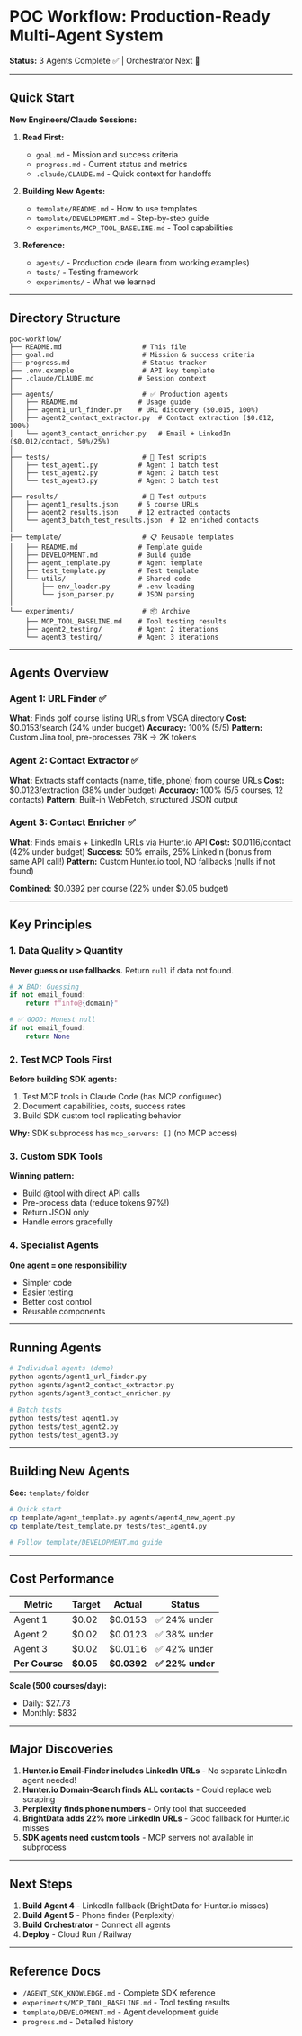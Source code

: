 # POC Workflow: Production-Ready Multi-Agent System

**Status:** 3 Agents Complete ✅ | Orchestrator Next 🔄

---

## Quick Start

**New Engineers/Claude Sessions:**

1. **Read First:**
   - `goal.md` - Mission and success criteria
   - `progress.md` - Current status and metrics
   - `.claude/CLAUDE.md` - Quick context for handoffs

2. **Building New Agents:**
   - `template/README.md` - How to use templates
   - `template/DEVELOPMENT.md` - Step-by-step guide
   - `experiments/MCP_TOOL_BASELINE.md` - Tool capabilities

3. **Reference:**
   - `agents/` - Production code (learn from working examples)
   - `tests/` - Testing framework
   - `experiments/` - What we learned

---

## Directory Structure

```
poc-workflow/
├── README.md                    # This file
├── goal.md                      # Mission & success criteria
├── progress.md                  # Status tracker
├── .env.example                 # API key template
├── .claude/CLAUDE.md           # Session context
│
├── agents/                      # ✅ Production agents
│   ├── README.md               # Usage guide
│   ├── agent1_url_finder.py    # URL discovery ($0.015, 100%)
│   ├── agent2_contact_extractor.py  # Contact extraction ($0.012, 100%)
│   └── agent3_contact_enricher.py   # Email + LinkedIn ($0.012/contact, 50%/25%)
│
├── tests/                       # 🧪 Test scripts
│   ├── test_agent1.py          # Agent 1 batch test
│   ├── test_agent2.py          # Agent 2 batch test
│   └── test_agent3.py          # Agent 3 batch test
│
├── results/                     # 💾 Test outputs
│   ├── agent1_results.json     # 5 course URLs
│   ├── agent2_results.json     # 12 extracted contacts
│   └── agent3_batch_test_results.json  # 12 enriched contacts
│
├── template/                    # 📋 Reusable templates
│   ├── README.md               # Template guide
│   ├── DEVELOPMENT.md          # Build guide
│   ├── agent_template.py       # Agent template
│   ├── test_template.py        # Test template
│   └── utils/                  # Shared code
│       ├── env_loader.py       # .env loading
│       └── json_parser.py      # JSON parsing
│
└── experiments/                 # 📦 Archive
    ├── MCP_TOOL_BASELINE.md    # Tool testing results
    ├── agent2_testing/         # Agent 2 iterations
    └── agent3_testing/         # Agent 3 iterations
```

---

## Agents Overview

### Agent 1: URL Finder ✅
**What:** Finds golf course listing URLs from VSGA directory
**Cost:** $0.0153/search (24% under budget)
**Accuracy:** 100% (5/5)
**Pattern:** Custom Jina tool, pre-processes 78K → 2K tokens

### Agent 2: Contact Extractor ✅
**What:** Extracts staff contacts (name, title, phone) from course URLs
**Cost:** $0.0123/extraction (38% under budget)
**Accuracy:** 100% (5/5 courses, 12 contacts)
**Pattern:** Built-in WebFetch, structured JSON output

### Agent 3: Contact Enricher ✅
**What:** Finds emails + LinkedIn URLs via Hunter.io API
**Cost:** $0.0116/contact (42% under budget)
**Success:** 50% emails, 25% LinkedIn (bonus from same API call!)
**Pattern:** Custom Hunter.io tool, NO fallbacks (nulls if not found)

**Combined:** $0.0392 per course (22% under $0.05 budget)

---

## Key Principles

### 1. Data Quality > Quantity
**Never guess or use fallbacks.** Return `null` if data not found.

```python
# ❌ BAD: Guessing
if not email_found:
    return f"info@{domain}"

# ✅ GOOD: Honest null
if not email_found:
    return None
```

### 2. Test MCP Tools First
**Before building SDK agents:**
1. Test MCP tools in Claude Code (has MCP configured)
2. Document capabilities, costs, success rates
3. Build SDK custom tool replicating behavior

**Why:** SDK subprocess has `mcp_servers: []` (no MCP access)

### 3. Custom SDK Tools
**Winning pattern:**
- Build @tool with direct API calls
- Pre-process data (reduce tokens 97%!)
- Return JSON only
- Handle errors gracefully

### 4. Specialist Agents
**One agent = one responsibility**
- Simpler code
- Easier testing
- Better cost control
- Reusable components

---

## Running Agents

```bash
# Individual agents (demo)
python agents/agent1_url_finder.py
python agents/agent2_contact_extractor.py
python agents/agent3_contact_enricher.py

# Batch tests
python tests/test_agent1.py
python tests/test_agent2.py
python tests/test_agent3.py
```

---

## Building New Agents

**See:** `template/` folder

```bash
# Quick start
cp template/agent_template.py agents/agent4_new_agent.py
cp template/test_template.py tests/test_agent4.py

# Follow template/DEVELOPMENT.md guide
```

---

## Cost Performance

| Metric | Target | Actual | Status |
|--------|--------|--------|--------|
| Agent 1 | $0.02 | $0.0153 | ✅ 24% under |
| Agent 2 | $0.02 | $0.0123 | ✅ 38% under |
| Agent 3 | $0.02 | $0.0116 | ✅ 42% under |
| **Per Course** | **$0.05** | **$0.0392** | **✅ 22% under** |

**Scale (500 courses/day):**
- Daily: $27.73
- Monthly: $832

---

## Major Discoveries

1. **Hunter.io Email-Finder includes LinkedIn URLs** - No separate LinkedIn agent needed!
2. **Hunter.io Domain-Search finds ALL contacts** - Could replace web scraping
3. **Perplexity finds phone numbers** - Only tool that succeeded
4. **BrightData adds 22% more LinkedIn URLs** - Good fallback for Hunter.io misses
5. **SDK agents need custom tools** - MCP servers not available in subprocess

---

## Next Steps

1. **Build Agent 4** - LinkedIn fallback (BrightData for Hunter.io misses)
2. **Build Agent 5** - Phone finder (Perplexity)
3. **Build Orchestrator** - Connect all agents
4. **Deploy** - Cloud Run / Railway

---

## Reference Docs

- `/AGENT_SDK_KNOWLEDGE.md` - Complete SDK reference
- `experiments/MCP_TOOL_BASELINE.md` - Tool testing results
- `template/DEVELOPMENT.md` - Agent development guide
- `progress.md` - Detailed history
